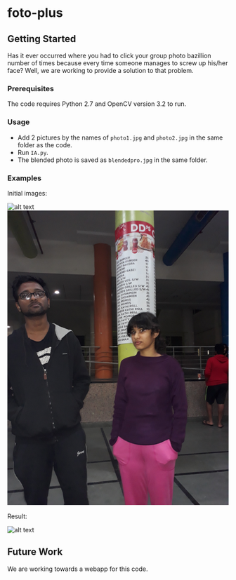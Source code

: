 # foto-plus

## Getting Started

Has it ever occurred where you had to click your group photo bazillion number of times because every time someone manages to screw up his/her face? Well, we are working to provide a solution to that problem.

### Prerequisites

The code requires Python 2.7 and OpenCV version 3.2 to run.

### Usage

* Add 2 pictures by the names of `photo1.jpg` and `photo2.jpg` in the same folder as the code.
* Run `IA.py`.
* The blended photo is saved as `blendedpro.jpg` in the same folder.

### Examples

Initial images:

![alt text](https://raw.githubusercontent.com/anne27/foto-plus/master/test_images/photo1.jpg)
![alt text](https://raw.githubusercontent.com/anne27/foto-plus/master/test_images/photo2.jpg)

Result:

![alt text](https://raw.githubusercontent.com/anne27/foto-plus/blob/master/test_images/result.jpg)


## Future Work

We are working towards a webapp for this code.
